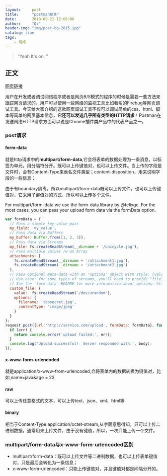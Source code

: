 ```yaml
---
layout:     post
title:      "postman相关"
date:       2018-09-21 12:08:00
author:     "Qz"
header-img: "img/post-bg-2015.jpg"
catalog: true
tags:
    - 网络
---
```


> “Yeah It's on. ”


## 正文
[网页链接](https://blog.csdn.net/ye1992/article/details/49998511)

用户在开发或者调试网络程序或者是网页B/S模式的程序的时候是需要一些方法来跟踪网页请求的，用户可以使用一些网络的监视工具比如著名的Firebug等网页调试工具。今天给大家介绍的这款网页调试工具不仅可以调试简单的css、html、脚本等简单的网页基本信息，**它还可以发送几乎所有类型的HTTP请求**！Postman在发送网络HTTP请求方面可以说是Chrome插件类产品中的代表产品之一。


### post请求


#### form-data

就是http请求中的**multipart/form-data**,它会将表单的数据处理为一条消息，以标签为单元，用分隔符分开。既可以上传键值对，也可以上传文件。当上传的字段是文件时，会有Content-Type来表名文件类型；content-disposition，用来说明字段的一些信息；

由于有boundary隔离，所以multipart/form-data既可以上传文件，也可以上传键值对，它采用了键值对的方式，所以可以上传多个文件。

For multipart/form-data we use the form-data library by @felixge. For the most cases, you can pass your upload form data via the formData option.

```javascript
var formData = {
  // Pass a simple key-value pair
  my_field: 'my_value',
  // Pass data via Buffers
  my_buffer: Buffer.from([1, 2, 3]),
  // Pass data via Streams
  my_file: fs.createReadStream(__dirname + '/unicycle.jpg'),
  // Pass multiple values /w an Array
  attachments: [
    fs.createReadStream(__dirname + '/attachment1.jpg'),
    fs.createReadStream(__dirname + '/attachment2.jpg')
  ],
  // Pass optional meta-data with an 'options' object with style: {value: DATA, options: OPTIONS}
  // Use case: for some types of streams, you'll need to provide "file"-related information manually.
  // See the `form-data` README for more information about options: https://github.com/form-data/form-data
  custom_file: {
    value:  fs.createReadStream('/dev/urandom'),
    options: {
      filename: 'topsecret.jpg',
      contentType: 'image/jpeg'
    }
  }
};
request.post({url:'http://service.com/upload', formData: formData}, function optionalCallback(err, httpResponse, body) {
  if (err) {
    return console.error('upload failed:', err);
  }
  console.log('Upload successful!  Server responded with:', body);
});
```


#### x-www-form-urlencoded
就是application/x-www-from-urlencoded,会将表单内的数据转换为键值对，比如,name=java&age = 23


#### raw
可以上传任意格式的文本，可以上传text、json、xml、html等


#### binary
相当于Content-Type:application/octet-stream,从字面意思得知，只可以上传二进制数据，通常用来上传文件，由于没有键值，所以，一次只能上传一个文件。




### multipart/form-data与x-www-form-urlencoded区别
 * multipart/form-data：既可以上传文件等二进制数据，也可以上传表单键值对，只是最后会转化为一条信息；
* x-www-form-urlencoded：只能上传键值对，并且键值对都是间隔分开的。